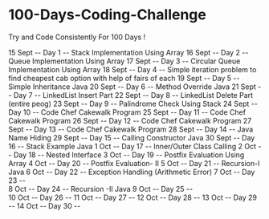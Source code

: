# 100-Days-Coding-Challenge
Try and Code Consistently For 100 Days !

15 Sept  --  Day 1   --   Stack Implementation Using Array
16 Sept  --  Day 2   --   Queue Implementation Using Array
17 Sept  --  Day 3   --   Circular Queue Implementation Using Array
18 Sept  --  Day 4   --   Simple iteration problem to find cheapest cab option with help of fairs of each
19 Sept  --  Day 5   --   Simple Inheritance Java
20 Sept  --  Day 6   --   Method Override Java
21 Sept  --  Day 7   --   LinkedList Insert Part
22 Sept  --  Day 8   --   LinkedList Delete Part (entire peog)
23 Sept  --  Day 9   --   Palindrome Check Using Stack
24 Sept  --  Day 10  --   Code Chef Cakewalk Program
25 Sept  --  Day 11  --   Code Chef Cakewalk Program
26 Sept  --  Day 12  --   Code Chef Cakewalk Program
27 Sept  --  Day 13  --   Code Chef Cakewalk Program
28 Sept  --  Day 14  --   Java Name Hiding
29 Sept  --  Day 15  --   Calling Constructor Java
30 Sept  --  Day 16  --   Stack Example Java
1   Oct  --  Day 17  --   Inner/Outer Class Calling
2   Oct  --  Day 18  --   Nested Interface
3   Oct  --  Day 19  --   Postfix Evaluation Using Array
4   Oct  --  Day 20  --   Postfix Evaluation- II
5   Oct  --  Day 21  --   Recursion-I Java
6   Oct  --  Day 22  --   Exception Handling (Arithmetic Error)
7   Oct  --  Day 23  --   
8   Oct  --  Day 24  --   Recursion -II Java
9   Oct  --  Day 25  --   
10  Oct  --  Day 26  -- 
11  Oct  --  Day 27  -- 
12  Oct  --  Day 28  -- 
13  Oct  --  Day 29  -- 
14  Oct  --  Day 30  -- 
